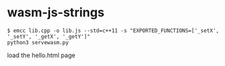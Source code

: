 # wasm-js-strings
```
$ emcc lib.cpp -o lib.js --std=c++11 -s "EXPORTED_FUNCTIONS=['_setX', '_setY', '_getX', '_getY']"
python3 servewasm.py
```
load the hello.html page

